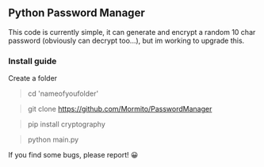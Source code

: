 ## Python Password Manager 

This code is currently simple, it can generate and encrypt a random 10 char password (obviously can decrypt too...), but im working to upgrade this.

### Install guide 

Create a folder

> cd 'nameofyoufolder'

> git clone https://github.com/Mormito/PasswordManager

> pip install cryptography

> python main.py


If you find some bugs, please report! 😀
